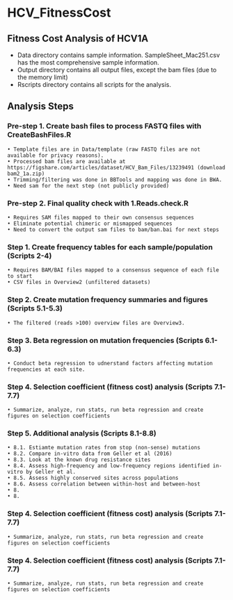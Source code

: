 # HCV_FitnessCost

## Fitness Cost Analysis of HCV1A


* Data directory contains sample information. SampleSheet_Mac251.csv has the most comprehensive sample information.
* Output directory contains all output files, except the bam files (due to the memory limit)
* Rscripts directory contains all scripts for the analysis. 


## Analysis Steps 

### Pre-step 1. Create bash files to process FASTQ files with CreateBashFiles.R 

	• Template files are in Data/template (raw FASTQ files are not available for privacy reasons).
	• Processed bam files are available at https://figshare.com/articles/dataset/HCV_Bam_Files/13239491 (download bam2_1a.zip)
	• Trimming/filtering was done in BBTools and mapping was done in BWA.
    • Need sam for the next step (not publicly provided) 
    
### Pre-step 2. Final quality check with 1.Reads.check.R   
    • Requires SAM files mapped to their own consensus sequences 
    • Eliminate potential chimeric or mismapped sequences 
    • Need to convert the output sam files to bam/ban.bai for next steps


### Step 1. Create frequency tables for each sample/population (Scripts 2-4)
	• Requires BAM/BAI files mapped to a consensus sequence of each file to start 
	• CSV files in Overview2 (unfiltered datasets) 
	
### Step 2. Create mutation frequency summaries and figures (Scripts 5.1-5.3)
	• The filtered (reads >100) overview files are Overview3.
	
### Step 3. Beta regression on mutation frequencies (Scripts 6.1-6.3)
	• Conduct beta regression to udnerstand factors affecting mutation frequencies at each site.
	
### Step 4. Selection coefficient (fitness cost) analysis (Scripts 7.1-7.7)
	• Summarize, analyze, run stats, run beta regression and create figures on selection coefficients

### Step 5. Additional analysis (Scripts 8.1-8.8)
	• 8.1. Estiamte mutation rates from stop (non-sense) mutations
	• 8.2. Compare in-vitro data from Geller et al (2016)
	• 8.3. Look at the known drug resistance sites
	• 8.4. Assess high-frequency and low-frequency regions identified in-vitro by Geller et al.
	• 8.5. Assess highly conserved sites across populations
	• 8.6. Assess correlation between within-host and between-host  
	• 8.
	• 8.

### Step 4. Selection coefficient (fitness cost) analysis (Scripts 7.1-7.7)
	• Summarize, analyze, run stats, run beta regression and create figures on selection coefficients

### Step 4. Selection coefficient (fitness cost) analysis (Scripts 7.1-7.7)
	• Summarize, analyze, run stats, run beta regression and create figures on selection coefficients
	

     
